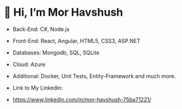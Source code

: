 # 👋 Hi, I’m Mor Havshush

- Back-End: C#, Node.js
- Front-End: React, Angular, HTML5, CSS3, ASP.NET
- Databases: Mongodb, SQL, SQLite
- Cloud: Azure 
- Additional: Docker, Unit Tests, Entity-Framework and much more.

- Link to My Linkedin: 
- https://www.linkedin.com/in/mor-havshush-75ba71221/
